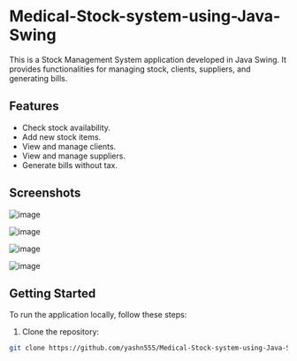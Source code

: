 # Medical-Stock-system-using-Java-Swing


This is a Stock Management System application developed in Java Swing. It provides functionalities for managing stock, clients, suppliers, and generating bills.

## Features

- Check stock availability.
- Add new stock items.
- View and manage clients.
- View and manage suppliers.
- Generate bills without tax.

## Screenshots

![image](https://github.com/yashn555/Medical-Stock-system-using-Java-Swing/assets/163228422/d3bf88cf-bb16-4ee2-a246-93b7d42cf18a)

<!-- Insert a screenshot of the application here -->

![image](https://github.com/yashn555/Medical-Stock-system-using-Java-Swing/assets/163228422/73860e82-091b-4708-ae11-4b2ad555a567)

<!-- Insert another screenshot of the application here -->

![image](https://github.com/yashn555/Medical-Stock-system-using-Java-Swing/assets/163228422/fbbeb62f-b511-4a4e-b187-562f51e45510)

![image](https://github.com/yashn555/Medical-Stock-system-using-Java-Swing/assets/163228422/8f43780d-1f2b-4b65-ace1-2cf1caa46b77)

## Getting Started

To run the application locally, follow these steps:

1. Clone the repository:

```bash
git clone https://github.com/yashn555/Medical-Stock-system-using-Java-Swing.git
